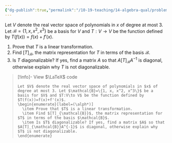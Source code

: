 ```yaml
---
{"dg-publish":true,"permalink":"/10-19-teaching/14-algebra-qual/problem-bank/template-problems/linear-algebra/a-linear-transformation-from-a-vector-space-of-polynomials/","tags":["linear_algebra"],"updated":"2025-03-21T08:24:42-07:00"}
---
```


Let $V$ denote the real vector space of polynomials in $x$ of degree at most 3. Let $\mathcal{B}=\{1, x, x^2, x^3\}$ be a basis for $V$ and $T:V\to V$ be the function defined by $T(f(x))=f(x)+f'(x)$.

1. Prove that $T$ is a linear transformation.
2. Find $[T]_{\mathcal{B}}$, the matrix representation for $T$ in terms of the basis $\mathcal{B}$.
3. Is $T$ diagonalizable? If yes, find a matrix $A$ so that $A[T]_{\mathcal{B}}A^{-1}$ is diagonal, otherwise explain why $T$ is not diagonalizable.


> [!info]- View $\LaTeX$ code
> ```
> Let $V$ denote the real vector space of polynomials in $x$ of degree at most 3. Let $\mathcal{B}=\{1, x, x^2, x^3\}$ be a basis for $V$ and $T:V\to V$ be the function defined by $T(f(x))=f(x)+f'(x)$.
> \begin{enumerate}[label=(\alph*)]
> 	\item Prove that $T$ is a linear transformation.
> 	\item Find $[T]_{\mathcal{B}}$, the matrix representation for $T$ in terms of the basis $\mathcal{B}$.
> 	\item Is $T$ diagonalizable? If yes, find a matrix $A$ so that $A[T]_{\mathcal{B}}A^{-1}$ is diagonal, otherwise explain why $T$ is not diagonalizable.
> \end{enumerate}
> ```